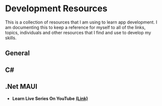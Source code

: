 # Development Resources
This is a collection of resources that I am using to learn app development. I am documenting this to keep a reference for myself to all of the links, topics, individuals and other resources that I find and use to develop my skills.
## General
## C#
## .Net MAUI
- **Learn Live Series On YouTube** [**(Link)**](https://www.youtube.com/playlist?list=PLlrxD0HtieHia2USQ46ODlJowzx0H5XEu)
